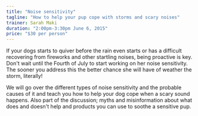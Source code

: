 ```yaml
---
title: "Noise sensitivity"
tagline: "How to help your pup cope with storms and scary noises"
trainer: Sarah Maki
duration: "2:00pm-3:30pm June 6, 2015"
price: "$30 per person"
---
```


If your dogs starts to quiver before the rain even starts or has a difficult recovering 
from fireworks and other startling noises, being proactive is key. Don't wait until the 
Fourth of July to start working on her noise sensitivity. The sooner you address this 
the better chance she will have of weather the storm, literally! 

We will go over the different types of noise sensitivity and the probable causes of it 
and teach you how to help your dog cope when a scary sound happens. Also part of the 
discussion; myths and misinformation about what does and doesn't help and products you 
can use to soothe a sensitive pup. 
